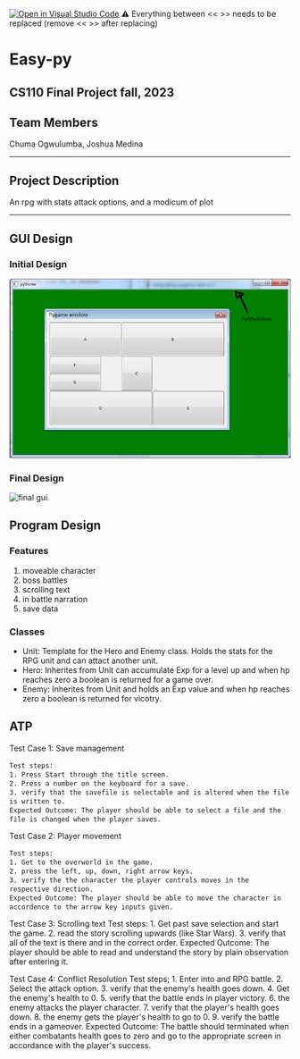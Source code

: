 [![Open in Visual Studio Code](https://classroom.github.com/assets/open-in-vscode-718a45dd9cf7e7f842a935f5ebbe5719a5e09af4491e668f4dbf3b35d5cca122.svg)](https://classroom.github.com/online_ide?assignment_repo_id=12803291&assignment_repo_type=AssignmentRepo)
:warning: Everything between << >> needs to be replaced (remove << >> after replacing)

#  Easy-py 
## CS110 Final Project   fall, 2023 

## Team Members

Chuma Ogwulumba, Joshua Medina

***

## Project Description

An rpg with stats attack options, and a modicum of plot

***    

## GUI Design

### Initial Design

![initial gui](assets/gui.jpg)

### Final Design

![final gui](assets/finalgui.jpg)

## Program Design

### Features

1.  moveable character 
2.  boss battles  
3.  scrolling text
4.  in battle narration
5.  save data 

### Classes

- Unit: Template for the Hero and Enemy class. Holds the stats for the RPG unit and can attact another unit.
- Hero: Inherites from Unit can accumulate Exp for a level up and when hp reaches zero a boolean is returned for a game over.
- Enemy: Inherites from Unit and holds an Exp value and when hp reaches zero a boolean is returned for vicotry.

## ATP

Test Case 1: Save management

    Test steps:
    1. Press Start through the title screen.
    2. Press a number on the keyboard for a save.
    3. verify that the savefile is selectable and is altered when the file is written to.
    Expected Outcome: The player should be able to select a file and the file is changed when the player saves.

Test Case 2: Player movement

    Test steps:
    1. Get to the overworld in the game.
    2. press the left, up, down, right arrow keys.
    3. verify the the character the player controls moves in the respective direction.
    Expected Outcome: The player should be able to move the character in accordence to the arrow key inputs given.

Test Case 3: Scrolling text
    Test steps:
    1. Get past save selection and start the game.
    2. read the story scrolling upwards (like Star Wars).
    3. verify that all of the text is there and in the correct order.
    Expected Outcome: The player should be able to read and understand the story by plain observation after entering it.

Test Case 4: Conflict Resolution
    Test steps;
    1. Enter into and RPG battle.
    2. Select the attack option.
    3. verify that the enemy's health goes down.
    4. Get the enemy's health to 0.
    5. verify that the battle ends in player victory.
    6. the enemy attacks the player character.
    7. verify that the player's health goes down.
    8. the enemy gets the player's health to go to 0.
    9. verify the battle ends in a gameover.
    Expected Outcome: The battle should terminated when either combatants health goes to zero and go to the appropriate screen in accordance with the player's success.


